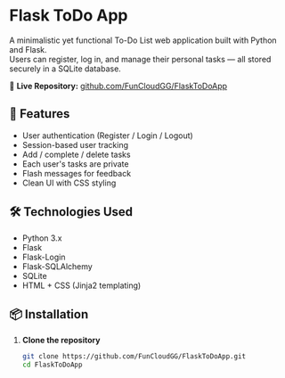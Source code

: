 # Flask ToDo App

A minimalistic yet functional To-Do List web application built with Python and Flask.  
Users can register, log in, and manage their personal tasks — all stored securely in a SQLite database.

🔗 **Live Repository:** [github.com/FunCloudGG/FlaskToDoApp](https://github.com/FunCloudGG/FlaskToDoApp)

## 🚀 Features

- User authentication (Register / Login / Logout)
- Session-based user tracking
- Add / complete / delete tasks
- Each user's tasks are private
- Flash messages for feedback
- Clean UI with CSS styling

## 🛠️ Technologies Used

- Python 3.x  
- Flask  
- Flask-Login  
- Flask-SQLAlchemy  
- SQLite  
- HTML + CSS (Jinja2 templating)

## 📦 Installation

1. **Clone the repository**
   ```bash
   git clone https://github.com/FunCloudGG/FlaskToDoApp.git
   cd FlaskToDoApp
